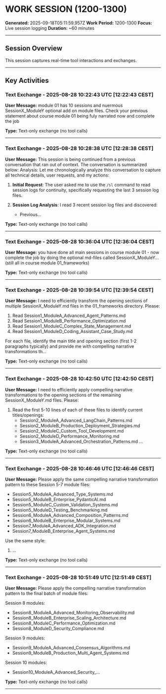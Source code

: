 # WORK SESSION (1200-1300)

**Generated:** 2025-09-18T05:11:59.957Z
**Work Period:** 1200-1300
**Focus:** Live session logging
**Duration:** ~60 minutes

---

## Session Overview

This session captures real-time tool interactions and exchanges.

---

## Key Activities

### Text Exchange - 2025-08-28 10:22:43 UTC [12:22:43 CEST]

**User Message:** module 01 has 10 sessions and nuermous SessionX_ModuleY optional add on module files. Check your previous statement about course module 01 being fuly narrated now and complete the job

**Type:** Text-only exchange (no tool calls)

---

### Text Exchange - 2025-08-28 10:28:38 UTC [12:28:38 CEST]

**User Message:** This session is being continued from a previous conversation that ran out of context. The conversation is summarized below:
Analysis:
Let me chronologically analyze this conversation to capture all technical details, user requests, and my actions:

1. **Initial Request**: The user asked me to use the `/sl` command to read session logs for continuity, specifically requesting the last 3 session log files.

2. **Session Log Analysis**: I read 3 recent session log files and discovered:
   - Previous...

**Type:** Text-only exchange (no tool calls)

---

### Text Exchange - 2025-08-28 10:36:04 UTC [12:36:04 CEST]

**User Message:** you have done all main sessions in course module 01 - now complete the job by doing the optional md-files called SessionX_ModuleY... (still all in course module 01_frameworks)

**Type:** Text-only exchange (no tool calls)

---

### Text Exchange - 2025-08-28 10:39:54 UTC [12:39:54 CEST]

**User Message:** I need to efficiently transform the opening sections of multiple SessionX_ModuleY.md files in the 01_frameworks directory. Please:

1. Read Session1_ModuleA_Advanced_Agent_Patterns.md
2. Read Session1_ModuleB_Performance_Optimization.md  
3. Read Session1_ModuleC_Complex_State_Management.md
4. Read Session1_ModuleD_Coding_Assistant_Case_Study.md

For each file, identify the main title and opening section (first 1-2 paragraphs typically) and provide me with compelling narrative transformations th...

**Type:** Text-only exchange (no tool calls)

---

### Text Exchange - 2025-08-28 10:42:50 UTC [12:42:50 CEST]

**User Message:** I need to efficiently apply compelling narrative transformations to the opening sections of the remaining SessionX_ModuleY.md files. Please:

1. Read the first 5-10 lines of each of these files to identify current titles/openings:
   - Session2_ModuleA_Advanced_LangChain_Patterns.md
   - Session2_ModuleB_Production_Deployment_Strategies.md 
   - Session2_ModuleC_Custom_Tool_Development.md
   - Session2_ModuleD_Performance_Monitoring.md
   - Session3_ModuleA_Advanced_Orchestration_Patterns.md
   ...

**Type:** Text-only exchange (no tool calls)

---

### Text Exchange - 2025-08-28 10:46:46 UTC [12:46:46 CEST]

**User Message:** Please apply the same compelling narrative transformation pattern to these Session 5-7 module files:

- Session5_ModuleA_Advanced_Type_Systems.md
- Session5_ModuleB_Enterprise_PydanticAI.md
- Session5_ModuleC_Custom_Validation_Systems.md
- Session5_ModuleD_Testing_Benchmarking.md
- Session6_ModuleA_Advanced_Composition_Patterns.md
- Session6_ModuleB_Enterprise_Modular_Systems.md
- Session7_ModuleA_Advanced_ADK_Integration.md
- Session7_ModuleB_Enterprise_Agent_Systems.md

Use the same style:
1. ...

**Type:** Text-only exchange (no tool calls)

---

### Text Exchange - 2025-08-28 10:51:49 UTC [12:51:49 CEST]

**User Message:** Please apply the compelling narrative transformation pattern to the final batch of module files:

Session 8 modules:
- Session8_ModuleA_Advanced_Monitoring_Observability.md
- Session8_ModuleB_Enterprise_Scaling_Architecture.md
- Session8_ModuleC_Performance_Optimization.md
- Session8_ModuleD_Security_Compliance.md

Session 9 modules:
- Session9_ModuleA_Advanced_Consensus_Algorithms.md
- Session9_ModuleB_Production_Multi_Agent_Systems.md

Session 10 modules:
- Session10_ModuleA_Advanced_Security_...

**Type:** Text-only exchange (no tool calls)

---

